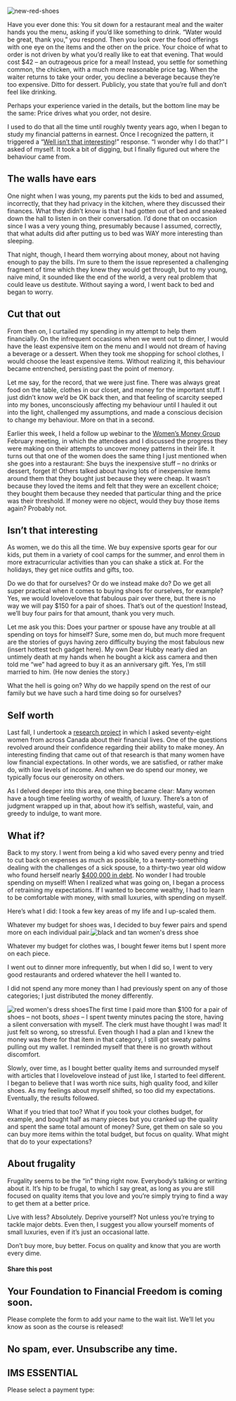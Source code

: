 ![new-red-shoes](https://yourfinanciallaunchpad.com/wp-content/uploads/elementor/thumbs/new-red-shoes-qdc6cpthe1jg09nepcheyd0ymqwyqy89x64timb4aw.jpg "new-red-shoes")

Have you ever done this: You sit down for a restaurant meal and the waiter hands you the menu, asking if you’d like something to drink. “Water would be great, thank you,” you respond. Then you look over the food offerings with one eye on the items and the other on the price. Your choice of what to order is not driven by what you’d really like to eat that evening. That would cost $42 – an outrageous price for a meal! Instead, you settle for something common, the chicken, with a much more reasonable price tag. When the waiter returns to take your order, you decline a beverage because they’re too expensive. Ditto for dessert. Publicly, you state that you’re full and don’t feel like drinking.

Perhaps your experience varied in the details, but the bottom line may be the same: Price drives what you order, not desire.

I used to do that all the time until roughly twenty years ago, when I began to study my financial patterns in earnest. Once I recognized the pattern, it triggered a “[Well isn’t that interesting](https://yflmainprod.wpengine.com/2018/03/tackling-debt-the-step-many-people-omit/)!” response. “I wonder why I do that?” I asked of myself. It took a bit of digging, but I finally figured out where the behaviour came from.

## The walls have ears

One night when I was young, my parents put the kids to bed and assumed, incorrectly, that they had privacy in the kitchen, where they discussed their finances. What they didn’t know is that I had gotten out of bed and sneaked down the hall to listen in on their conversation. I’d done that on occasion since I was a very young thing, presumably because I assumed, correctly, that what adults did after putting us to bed was WAY more interesting than sleeping.

That night, though, I heard them worrying about money, about not having enough to pay the bills. I’m sure to them the issue represented a challenging fragment of time which they knew they would get through, but to my young, naive mind, it sounded like the end of the world, a very real problem that could leave us destitute. Without saying a word, I went back to bed and began to worry.

## Cut that out

From then on, I curtailed my spending in my attempt to help them financially. On the infrequent occasions when we went out to dinner, I would have the least expensive item on the menu and I would not dream of having a beverage or a dessert. When they took me shopping for school clothes, I would choose the least expensive items. Without realizing it, this behaviour became entrenched, persisting past the point of memory.

Let me say, for the record, that we were just fine. There was always great food on the table, clothes in our closet, and money for the important stuff. I just didn’t know we’d be OK back then, and that feeling of scarcity seeped into my bones, unconsciously affecting my behaviour until I hauled it out into the light, challenged my assumptions, and made a conscious decision to change my behaviour. More on that in a second.

Earlier this week, I held a follow up webinar to the [Women’s Money Group](https://yflmainprod.wpengine.com/membership/) February meeting, in which the attendees and I discussed the progress they were making on their attempts to uncover money patterns in their life. It turns out that one of the women does the same thing I just mentioned when she goes into a restaurant: She buys the inexpensive stuff – no drinks or dessert, forget it! Others talked about having lots of inexpensive items around them that they bought just because they were cheap. It wasn’t because they loved the items and felt that they were an excellent choice; they bought them because they needed that particular thing and the price was their threshold. If money were no object, would they buy those items again? Probably not.

## Isn’t that interesting

As women, we do this all the time. We buy expensive sports gear for our kids, put them in a variety of cool camps for the summer, and enrol them in more extracurricular activities than you can shake a stick at. For the holidays, they get nice outfits and gifts, too.

Do we do that for ourselves? Or do we instead make do? Do we get all super practical when it comes to buying shoes for ourselves, for example? Yes, we would lovelovelove that fabulous pair over there, but there is no way we will pay $150 for a pair of shoes. That’s out of the question! Instead, we’ll buy four pairs for that amount, thank you very much.

Let me ask you this: Does your partner or spouse have any trouble at all spending on toys for himself? Sure, some men do, but much more frequent are the stories of guys having zero difficulty buying the most fabulous new (insert hottest tech gadget here). My own Dear Hubby nearly died an untimely death at my hands when he bought a kick ass camera and then told me “we” had agreed to buy it as an anniversary gift. Yes, I’m still married to him. (He now denies the story.)

What the hell is going on? Why do we happily spend on the rest of our family but we have such a hard time doing so for ourselves?

## Self worth

Last fall, I undertook a [research project](https://yflmainprod.wpengine.com/2017/09/tell-me-what-you-want-what-you-really-really-want-my-research-project-on-women-and-money/) in which I asked seventy-eight women from across Canada about their financial lives. One of the questions revolved around their confidence regarding their ability to make money. An interesting finding that came out of that research is that many women have low financial expectations. In other words, we are satisfied, or rather make do, with low levels of income. And when we do spend our money, we typically focus our generosity on others.

As I delved deeper into this area, one thing became clear: Many women have a tough time feeling worthy of wealth, of luxury. There’s a ton of judgment wrapped up in that, about how it’s selfish, wasteful, vain, and greedy to indulge, to want more.

## What if?

Back to my story. I went from being a kid who saved every penny and tried to cut back on expenses as much as possible, to a twenty-something dealing with the challenges of a sick spouse, to a thirty-two year old widow who found herself nearly [$400,000 in debt](https://yflmainprod.wpengine.com/book/). No wonder I had trouble spending on myself! When I realized what was going on, I began a process of retraining my expectations. If I wanted to become wealthy, I had to learn to be comfortable with money, with small luxuries, with spending on myself.

Here’s what I did: I took a few key areas of my life and I up-scaled them.

Whatever my budget for shoes was, I decided to buy fewer pairs and spend more on each individual pair.![black and tan women's dress shoe](http://yflmainprod.wpengine.com/wp-content/uploads/2018/03/black-and-tan-shoes-150x150.jpg)

Whatever my budget for clothes was, I bought fewer items but I spent more on each piece.

I went out to dinner more infrequently, but when I did so, I went to very good restaurants and ordered whatever the hell I wanted to.

I did not spend any more money than I had previously spent on any of those categories; I just distributed the money differently.

![red women's dress shoes](http://yflmainprod.wpengine.com/wp-content/uploads/2018/03/new-red-shoes-300x300.jpg)The first time I paid more than $100 for a pair of shoes – not boots, *shoes* – I spent twenty minutes pacing the store, having a silent conversation with myself. The clerk must have thought I was mad! It just felt so wrong, so stressful. Even though I had a plan and I knew the money was there for that item in that category, I still got sweaty palms pulling out my wallet. I reminded myself that there is no growth without discomfort.

Slowly, over time, as I bought better quality items and surrounded myself with articles that I lovelovelove instead of just like, I started to feel different. I began to believe that I was worth nice suits, high quality food, and killer shoes. As my feelings about myself shifted, so too did my expectations. Eventually, the results followed.

What if you tried that too? What if you took your clothes budget, for example, and bought half as many pieces but you cranked up the quality and spent the same total amount of money? Sure, get them on sale so you can buy more items within the total budget, but focus on quality. What might that do to your expectations?

## About frugality

Frugality seems to be the “in” thing right now. Everybody’s talking or writing about it. It’s hip to be frugal, to which I say great, as long as you are still focused on quality items that you love and you’re simply trying to find a way to get them at a better price.

Live with less? Absolutely. Deprive yourself? Not unless you’re trying to tackle major debts. Even then, I suggest you allow yourself moments of small luxuries, even if it’s just an occasional latte.

Don’t buy more, buy better. Focus on quality and know that you are worth every dime.

#### Share this post

## Your Foundation to Financial Freedom is coming soon.

Please complete the form to add your name to the wait list. We’ll let you know as soon as the course is released!

## No spam, ever. Unsubscribe any time.

## IMS ESSENTIAL

Please select a payment type: